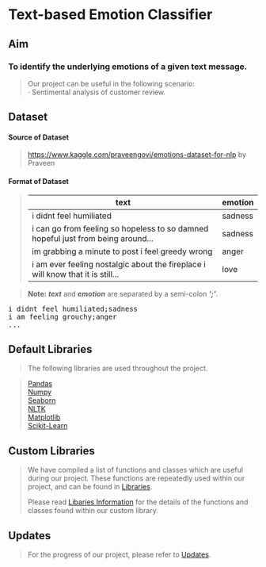 # Text-based Emotion Classifier

## Aim
### To identify the underlying emotions of a given text message. <br>
> Our project can be useful in the following scenario: <br>
> · Sentimental analysis of customer review. <br>

## Dataset 
#### Source of Dataset
> https://www.kaggle.com/praveengovi/emotions-dataset-for-nlp by Praveen

#### Format of Dataset
> | text         | emotion |
> |--------------|---------|
> |i didnt feel humiliated | sadness |
> |i can go from feeling so hopeless to so damned hopeful just from being around... | sadness |
> |im grabbing a minute to post i feel greedy wrong | anger |
> |i am ever feeling nostalgic about the fireplace i will know that it is still... | love |

> **Note:** ***text*** and ***emotion*** are separated by a semi-colon ***';'***.
<pre>
i didnt feel humiliated;sadness
i am feeling grouchy;anger
...
</pre>


## Default Libraries
> The following libraries are used throughout the project. 

> [Pandas](https://pandas.pydata.org/docs/) <br>
> [Numpy](https://numpy.org/doc/stable/) <br>
> [Seaborn](https://seaborn.pydata.org/tutorial.html) <br>
> [NLTK](https://www.nltk.org) <br>
> [Matplotlib](https://matplotlib.org/3.5.1/)<br>
> [Scikit-Learn](https://scikit-learn.org/stable/)

## Custom Libraries
> We have compiled a list of functions and classes which are useful during our project. These functions are repeatedly used within our project, and can be found in [Libraries](https://github.com/Neo-Zenith/SC1015-GP/blob/main/Libraries.py). <br>
> 
> Please read [Libaries Information](https://github.com/Neo-Zenith/SC1015-GP/blob/main/Libraries%20Information.md) for the details of the functions and classes found within our custom library.

## Updates
> For the progress of our project, please refer to [Updates](https://github.com/Neo-Zenith/SC1015-GP/blob/main/Updates.md).
